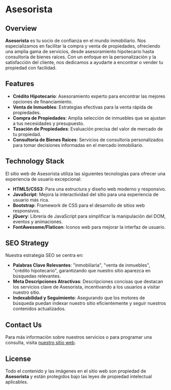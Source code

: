 # Asesorista

## Overview

**Asesorista** es tu socio de confianza en el mundo inmobiliario. Nos especializamos en facilitar la compra y venta de propiedades, ofreciendo una amplia gama de servicios, desde asesoramiento hipotecario hasta consultoría de bienes raíces. Con un enfoque en la personalización y la satisfacción del cliente, nos dedicamos a ayudarte a encontrar o vender tu propiedad con facilidad.

## Features

- **Crédito Hipotecario**: Asesoramiento experto para encontrar las mejores opciones de financiamiento.
- **Venta de Inmuebles**: Estrategias efectivas para la venta rápida de propiedades.
- **Compra de Propiedades**: Amplia selección de inmuebles que se ajustan a tus necesidades y presupuesto.
- **Tasación de Propiedades**: Evaluación precisa del valor de mercado de tu propiedad.
- **Consultoría de Bienes Raíces**: Servicios de consultoría personalizados para tomar decisiones informadas en el mercado inmobiliario.

## Technology Stack

El sitio web de Asesorista utiliza las siguientes tecnologías para ofrecer una experiencia de usuario excepcional:

- **HTML5/CSS3**: Para una estructura y diseño web moderno y responsivo.
- **JavaScript**: Mejora la interactividad del sitio para una experiencia de usuario más rica.
- **Bootstrap**: Framework de CSS para el desarrollo de sitios web responsivos.
- **jQuery**: Librería de JavaScript para simplificar la manipulación del DOM, eventos y animaciones.
- **FontAwesome/Flaticon**: Iconos web para mejorar la interfaz de usuario.

## SEO Strategy

Nuestra estrategia SEO se centra en:

- **Palabras Clave Relevantes**: "inmobiliaria", "venta de inmuebles", "crédito hipotecario", garantizando que nuestro sitio aparezca en búsquedas relevantes.
- **Meta Descripciones Atractivas**: Descripciones concisas que destacan los servicios clave de Asesorista, incentivando a los usuarios a visitar nuestro sitio.
- **Indexabilidad y Seguimiento**: Asegurando que los motores de búsqueda puedan indexar nuestro sitio eficientemente y seguir nuestros contenidos actualizados.

## Contact Us

Para más información sobre nuestros servicios o para programar una consulta, visita [nuestro sitio web](http://www.asesorista.com).

## License

Todo el contenido y las imágenes en el sitio web son propiedad de **Asesorista** y están protegidos bajo las leyes de propiedad intelectual aplicables.
